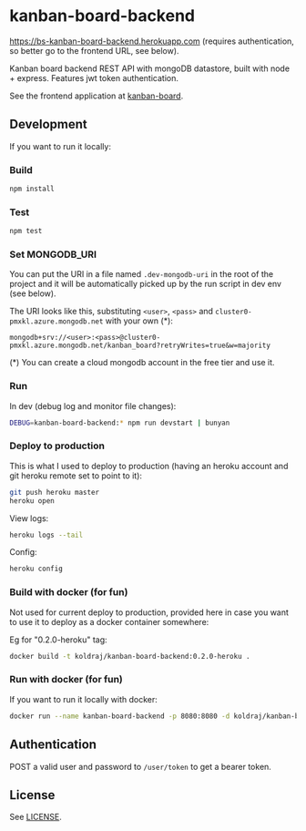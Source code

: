 # kanban-board-backend

<https://bs-kanban-board-backend.herokuapp.com> (requires authentication, so better go to the frontend URL, see below).

Kanban board backend REST API with mongoDB datastore, built with node + express. Features jwt token authentication.

See the frontend application at [kanban-board](https://github.com/cfriaszapater/kanban-board).

## Development

If you want to run it locally:

### Build

```sh
npm install
```

### Test

```sh
npm test
```

### Set MONGODB_URI

You can put the URI in a file named `.dev-mongodb-uri` in the root of the project and it will be automatically picked up by the run script in dev env (see below).

The URI looks like this, substituting `<user>`, `<pass>` and `cluster0-pmxkl.azure.mongodb.net` with your own (*):

`mongodb+srv://<user>:<pass>@cluster0-pmxkl.azure.mongodb.net/kanban_board?retryWrites=true&w=majority`

(*) You can create a cloud mongodb account in the free tier and use it.

### Run

In dev (debug log and monitor file changes):

```sh
DEBUG=kanban-board-backend:* npm run devstart | bunyan
```

### Deploy to production

This is what I used to deploy to production (having an heroku account and git heroku remote set to point to it):

```sh
git push heroku master
heroku open
```

View logs:

```sh
heroku logs --tail
```

Config:

```sh
heroku config
```

### Build with docker (for fun)

Not used for current deploy to production, provided here in case you want to use it to deploy as a docker container somewhere:

Eg for "0.2.0-heroku" tag:

```sh
docker build -t koldraj/kanban-board-backend:0.2.0-heroku .
```

### Run with docker (for fun)

If you want to run it locally with docker:

```sh
docker run --name kanban-board-backend -p 8080:8080 -d koldraj/kanban-board-backend:0.2.0-heroku
```

## Authentication

POST a valid user and password to `/user/token` to get a bearer token.

## License

See [LICENSE](./LICENSE).
